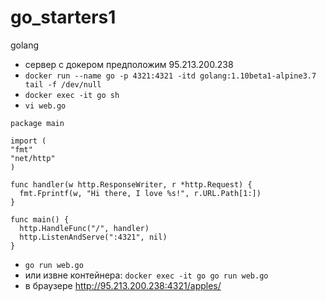 # go_starters1
golang

- сервер с докером предположим 95.213.200.238
- `docker run --name go -p 4321:4321 -itd golang:1.10beta1-alpine3.7 tail -f /dev/null`
- `docker exec -it go sh`
- `vi web.go`
```golang
package main

import (
"fmt"
"net/http"
)

func handler(w http.ResponseWriter, r *http.Request) {
  fmt.Fprintf(w, "Hi there, I love %s!", r.URL.Path[1:])
}

func main() {
  http.HandleFunc("/", handler)
  http.ListenAndServe(":4321", nil)
}
```
- `go run web.go`
- или извне контейнера: `docker exec -it go go run web.go`
- в браузере http://95.213.200.238:4321/apples/
